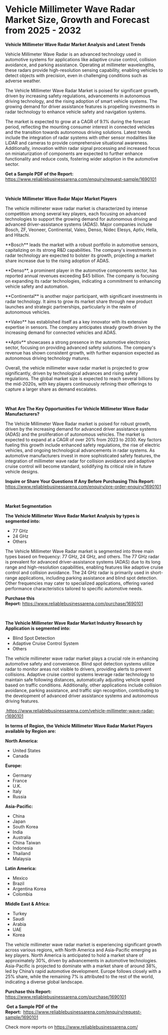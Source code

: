 <p><h1>Vehicle Millimeter Wave Radar Market Size, Growth and Forecast from 2025 - 2032</h1></p><p><strong>Vehicle Millimeter Wave Radar Market Analysis and Latest Trends</strong></p>
<p><p>Vehicle Millimeter Wave Radar is an advanced technology used in automotive systems for applications like adaptive cruise control, collision avoidance, and parking assistance. Operating at millimeter wavelengths, these radars provide high-resolution sensing capability, enabling vehicles to detect objects with precision, even in challenging conditions such as adverse weather.</p><p>The Vehicle Millimeter Wave Radar Market is poised for significant growth, driven by increasing safety regulations, advancements in autonomous driving technology, and the rising adoption of smart vehicle systems. The growing demand for driver assistance features is propelling investments in radar technology to enhance vehicle safety and navigation systems. </p><p>The market is expected to grow at a CAGR of 9.1% during the forecast period, reflecting the mounting consumer interest in connected vehicles and the transition towards autonomous driving solutions. Latest trends include the integration of radar systems with other sensor modalities like LiDAR and cameras to provide comprehensive situational awareness. Additionally, innovation within radar signal processing and increased focus on miniaturization of components are expected to further enhance functionality and reduce costs, fostering wider adoption in the automotive sector.</p></p>
<p><strong>Get a Sample PDF of the Report:&nbsp;</strong> <a href="https://www.reliablebusinessarena.com/enquiry/request-sample/1690101?utm_campaign=3506&utm_medium=2&utm_source=Github&utm_content=ia&utm_term=26032025&utm_id=vehicle-millimeter-wave-radar">https://www.reliablebusinessarena.com/enquiry/request-sample/1690101</a></p>
<p>&nbsp;</p>
<p><strong>Vehicle Millimeter Wave Radar Major Market Players</strong></p>
<p><p>The vehicle millimeter wave radar market is characterized by intense competition among several key players, each focusing on advanced technologies to support the growing demand for autonomous driving and advanced driver-assistance systems (ADAS). Major companies include Bosch, ZF, Veoneer, Continental, Valeo, Denso, Nidec Elesys, Aptiv, Hella, and Hitachi.</p><p>**Bosch** leads the market with a robust portfolio in automotive sensors, capitalizing on its strong R&D capabilities. The company's investments in radar technology are expected to bolster its growth, projecting a market share increase due to the rising adoption of ADAS.</p><p>**Denso**, a prominent player in the automotive components sector, has reported annual revenues exceeding $45 billion. The company is focusing on expanding its radar technologies, indicating a commitment to enhancing vehicle safety and automation.</p><p>**Continental** is another major participant, with significant investments in radar technology. It aims to grow its market share through new product launches and strategic partnerships, particularly in the realm of autonomous vehicles.</p><p>**Valeo** has established itself as a key innovator with its extensive expertise in sensors. The company anticipates steady growth driven by the increasing demand for connected vehicles and ADAS.</p><p>**Aptiv** showcases a strong presence in the automotive electronics sector, focusing on providing advanced safety solutions. The company's revenue has shown consistent growth, with further expansion expected as autonomous driving technology matures.</p><p>Overall, the vehicle millimeter wave radar market is projected to grow significantly, driven by technological advances and rising safety regulations. The global market size is expected to reach several billions by the mid-2020s, with key players continuously refining their offerings to capture a larger share as demand escalates.</p></p>
<p>&nbsp;</p>
<p><strong>What Are The Key Opportunities For Vehicle Millimeter Wave Radar Manufacturers?</strong></p>
<p><p>The Vehicle Millimeter Wave Radar market is poised for robust growth, driven by the increasing demand for advanced driver assistance systems (ADAS) and the proliferation of autonomous vehicles. The market is expected to expand at a CAGR of over 20% from 2023 to 2030. Key factors fueling this growth include enhanced safety regulations, the rise of electric vehicles, and ongoing technological advancements in radar systems. As automotive manufacturers invest in more sophisticated safety features, the integration of millimeter wave radar for collision avoidance and adaptive cruise control will become standard, solidifying its critical role in future vehicle designs.</p></p>
<p><strong>Inquire or Share Your Questions If Any Before Purchasing This Report:</strong> <a href="https://www.reliablebusinessarena.com/enquiry/pre-order-enquiry/1690101?utm_campaign=3506&utm_medium=2&utm_source=Github&utm_content=ia&utm_term=26032025&utm_id=vehicle-millimeter-wave-radar">https://www.reliablebusinessarena.com/enquiry/pre-order-enquiry/1690101</a></p>
<p>&nbsp;</p>
<p><strong>Market Segmentation</strong></p>
<p><strong>The Vehicle Millimeter Wave Radar Market Analysis by types is segmented into:</strong></p>
<p><ul><li>77 GHz</li><li>24 GHz</li><li>Others</li></ul></p>
<p><p>The Vehicle Millimeter Wave Radar market is segmented into three main types based on frequency: 77 GHz, 24 GHz, and others. The 77 GHz radar is prevalent for advanced driver-assistance systems (ADAS) due to its long range and high-resolution capabilities, enabling features like adaptive cruise control and collision avoidance. The 24 GHz radar is primarily used in short-range applications, including parking assistance and blind spot detection. Other frequencies may cater to specialized applications, offering varied performance characteristics tailored to specific automotive needs.</p></p>
<p><strong>Purchase this Report:&nbsp;</strong><a href="https://www.reliablebusinessarena.com/purchase/1690101?utm_campaign=3506&utm_medium=2&utm_source=Github&utm_content=ia&utm_term=26032025&utm_id=vehicle-millimeter-wave-radar">https://www.reliablebusinessarena.com/purchase/1690101</a></p>
<p>&nbsp;</p>
<p><strong>The Vehicle Millimeter Wave Radar Market Industry Research by Application is segmented into:</strong></p>
<p><ul><li>Blind Spot Detection</li><li>Adaptive Cruise Control System</li><li>Others</li></ul></p>
<p><p>The vehicle millimeter wave radar market plays a crucial role in enhancing automotive safety and convenience. Blind spot detection systems utilize radar to monitor areas not visible to drivers, providing alerts to prevent collisions. Adaptive cruise control systems leverage radar technology to maintain safe following distances, automatically adjusting vehicle speed based on traffic conditions. Additionally, other applications include collision avoidance, parking assistance, and traffic sign recognition, contributing to the development of advanced driver assistance systems and autonomous driving features.</p></p>
<p><a href="https://www.reliablebusinessarena.com/vehicle-millimeter-wave-radar-r1690101?utm_campaign=3506&utm_medium=2&utm_source=Github&utm_content=ia&utm_term=26032025&utm_id=vehicle-millimeter-wave-radar">&nbsp;https://www.reliablebusinessarena.com/vehicle-millimeter-wave-radar-r1690101</a></p>
<p><strong>In terms of Region, the Vehicle Millimeter Wave Radar Market Players available by Region are:</strong></p>
<p>
    <p> <strong> North America: </strong>
        <ul>
            <li>United States</li>
            <li>Canada</li>
        </ul>
        </p> 
    <p> <strong> Europe: </strong>
        <ul>
            <li>Germany</li>
            <li>France</li>
            <li>U.K.</li>
            <li>Italy</li>
            <li>Russia</li>
        </ul>
        </p> 
    <p> <strong> Asia-Pacific: </strong>
        <ul>
            <li>China</li>
            <li>Japan</li>
            <li>South Korea</li>
            <li>India</li>
            <li>Australia</li>
            <li>China Taiwan</li>
            <li>Indonesia</li>
            <li>Thailand</li>
            <li>Malaysia</li>
        </ul>
        </p> 
    <p> <strong> Latin America: </strong>
        <ul>
            <li>Mexico</li>
            <li>Brazil</li>
            <li>Argentina Korea</li>
            <li>Colombia</li>
        </ul>
        </p> 
    <p> <strong> Middle East & Africa: </strong>
        <ul>
            <li>Turkey</li>
            <li>Saudi</li>
            <li>Arabia</li>
            <li>UAE</li>
            <li>Korea</li>
        </ul>
    </p>
    </p>
<p><p>The vehicle millimeter wave radar market is experiencing significant growth across various regions, with North America and Asia-Pacific emerging as key players. North America is anticipated to hold a market share of approximately 30%, driven by advancements in automotive technologies. Asia-Pacific is projected to dominate with a market share of around 38%, led by China’s rapid automotive development. Europe follows closely with a 25% share, while the remaining 7% is attributed to the rest of the world, indicating a diverse global landscape.</p></p>
<p><strong>Purchase this Report: </strong><a href="https://www.reliablebusinessarena.com/purchase/1690101?utm_campaign=3506&utm_medium=2&utm_source=Github&utm_content=ia&utm_term=26032025&utm_id=vehicle-millimeter-wave-radar">https://www.reliablebusinessarena.com/purchase/1690101</a></p>
<p>&nbsp;<strong>Get a Sample PDF of the Report:&nbsp;&nbsp;</strong><a href="https://www.reliablebusinessarena.com/enquiry/request-sample/1690101?utm_campaign=3506&utm_medium=2&utm_source=Github&utm_content=ia&utm_term=26032025&utm_id=vehicle-millimeter-wave-radar">https://www.reliablebusinessarena.com/enquiry/request-sample/1690101</a></p>
<p><strong></strong></p>
<p>Check more reports on <a href="https://www.reliablebusinessarena.com/?utm_campaign=3506&utm_medium=2&utm_source=Github&utm_content=ia&utm_term=26032025&utm_id=vehicle-millimeter-wave-radar">https://www.reliablebusinessarena.com/</a></p>